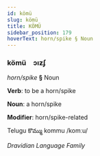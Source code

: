 ```yaml
---
id: kömü
slug: kömü
title: KÖMÜ
sidebar_position: 179
hoverText: horn/spike § Noun
---
```


### kömü&emsp;<span kind="abugida">ɔıƶʄ</span>

*horn/spike* **§** Noun

**Verb**: to be a horn/spike

**Noun**: a horn/spike

**Modifier**: horn/spike-related

Telugu కొమ్ము kommu /komːu/

*Dravidian Language Family*